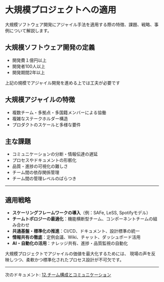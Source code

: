 # 大規模プロジェクトへの適用

大規模ソフトウェア開発にアジャイル手法を適用する際の特徴、課題、戦略、事例について解説します。

## 大規模ソフトウェア開発の定義

- 開発費１億円以上
- 開発者100人以上
- 開発期間2年以上

上記の規模でアジャイル開発を進める上では工夫が必要です

## 大規模アジャイルの特徴

- 複数チーム・多拠点・多国籍メンバーによる協働
- 複雑なステークホルダー構造
- プロダクトのスケールと多様な要件


## 主な課題

- コミュニケーションの分断・情報伝達の遅延
- プロセスやドキュメントの形骸化
- 品質・進捗の可視化の難しさ
- チーム間の依存関係管理
- チーム間の管理レベルのばらつき

---

## 適用戦略

- **スケーリングフレームワークの導入**（例：SAFe, LeSS, Spotifyモデル）
- **チームトポロジーの最適化**：機能横断型チーム、コンポーネントチームの組み合わせ
- **共通基盤・標準化の推進**：CI/CD、ドキュメント、設計標準の統一
- **情報共有の徹底**：定例会議、Wiki、チャット、ダッシュボード活用
- **AI・自動化の活用**：ナレッジ共有、進捗・品質監視の自動化


大規模プロジェクトでアジャイルの価値を最大化するためには、
現場の声を反映しつつ、柔軟かつ標準化されたプロセス設計が不可欠です。

---

次のドキュメント: [12.チーム構成とコミュニケーション](./12.チーム構成とコミュニケーション.md) 